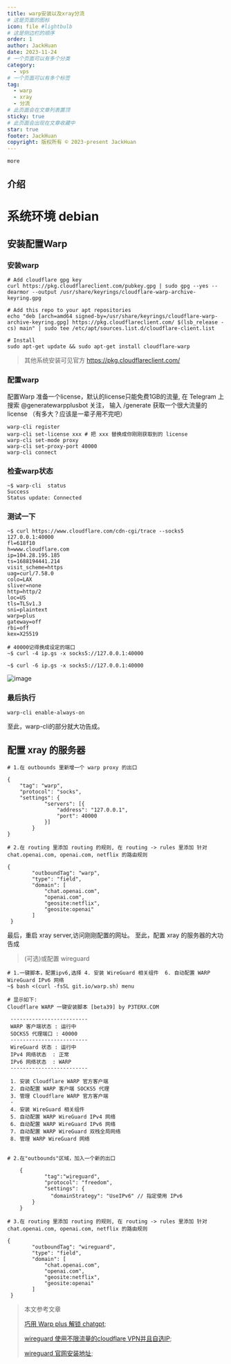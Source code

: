 ```yaml
---
title: warp安装以及xray分流
# 这是页面的图标
icon: file #lightbulb
# 这是侧边栏的顺序
order: 1
author: JackHuan
date: 2023-11-24
# 一个页面可以有多个分类
category:
  - vps
# 一个页面可以有多个标签
tag:
  - warp
  - xray
  - 分流
# 此页面会在文章列表置顶
sticky: true
# 此页面会出现在文章收藏中
star: true
footer: JackHuan
copyright: 版权所有 © 2023-present JackHuan
---
```


`more` 

<!-- more -->

## 介绍

# 系统环境 debian

## 安装配置Warp
### 安装warp
```
# Add cloudflare gpg key
curl https://pkg.cloudflareclient.com/pubkey.gpg | sudo gpg --yes --dearmor --output /usr/share/keyrings/cloudflare-warp-archive-keyring.gpg

# Add this repo to your apt repositories
echo "deb [arch=amd64 signed-by=/usr/share/keyrings/cloudflare-warp-archive-keyring.gpg] https://pkg.cloudflareclient.com/ $(lsb_release -cs) main" | sudo tee /etc/apt/sources.list.d/cloudflare-client.list

# Install
sudo apt-get update && sudo apt-get install cloudflare-warp
```
> 其他系统安装可见官方 https://pkg.cloudflareclient.com/

### 配置warp
配置Warp 准备一个license，默认的license只能免费1GB的流量, 在 Telegram 上搜索 @generatewarpplusbot 关注， 输入 /generate 获取一个很大流量的 license （有多大？应该是一辈子用不完吧）

```shell
warp-cli register
warp-cli set-license xxx # 把 xxx 替换成你刚刚获取到的 license
warp-cli set-mode proxy
warp-cli set-proxy-port 40000
warp-cli connect
```

### 检查warp状态
```
~$ warp-cli  status
Success
Status update: Connected
```

### 测试一下
```
~$ curl https://www.cloudflare.com/cdn-cgi/trace --socks5 127.0.0.1:40000
fl=618f10
h=www.cloudflare.com
ip=104.28.195.185
ts=1688194441.214
visit_scheme=https
uag=curl/7.58.0
colo=LAX
sliver=none
http=http/2
loc=US
tls=TLSv1.3
sni=plaintext
warp=plus
gateway=off
rbi=off
kex=X25519

# 40000记得换成设定的端口
~$ curl -4 ip.gs -x socks5://127.0.0.1:40000

~$ curl -6 ip.gs -x socks5://127.0.0.1:40000
```

![image](https://github.com/code-huan/warp_wireguard/assets/67494479/ad7c9a19-6fda-4a12-9bba-586f55e1284d)

### 最后执行
```
warp-cli enable-always-on
```
至此，warp-cli的部分就大功告成。

## 配置 xray 的服务器

```
# 1.在 outbounds 里新增一个 warp proxy 的出口

{
    "tag": "warp",
    "protocol": "socks",
    "settings": {
	        "servers": [{
	            "address": "127.0.0.1",
	            "port": 40000
	        }]
    	}
}

# 2.在 routing 里添加 routing 的规则, 在 routing -> rules 里添加 针对 chat.openai.com, openai.com, netflix 的路由规则

{
        "outboundTag": "warp",       
        "type": "field",
        "domain": [
	        "chat.openai.com", 
	        "openai.com",
	        "geosite:netflix",
	        "geosite:openai"
	    ]
 }
```
最后，重启 xray server,访问刚刚配置的网址。
至此，配置 xray 的服务器的大功告成



> (可选)或配置 wireguard
```
# 1.一键脚本，配置ipv6,选择 4. 安装 WireGuard 相关组件  6. 自动配置 WARP WireGuard IPv6 网络
~$ bash <(curl -fsSL git.io/warp.sh) menu

# 显示如下:
Cloudflare WARP 一键安装脚本 [beta39] by P3TERX.COM

 -------------------------
 WARP 客户端状态 : 运行中
 SOCKS5 代理端口 : 40000
 -------------------------
 WireGuard 状态 : 运行中
 IPv4 网络状态  : 正常
 IPv6 网络状态  : WARP
 -------------------------

 1. 安装 Cloudflare WARP 官方客户端
 2. 自动配置 WARP 客户端 SOCKS5 代理
 3. 管理 Cloudflare WARP 官方客户端
 -
 4. 安装 WireGuard 相关组件
 5. 自动配置 WARP WireGuard IPv4 网络
 6. 自动配置 WARP WireGuard IPv6 网络
 7. 自动配置 WARP WireGuard 双栈全局网络
 8. 管理 WARP WireGuard 网络


# 2.在"outbounds"区域，加入一个新的出口

    {
            "tag":"wireguard",
            "protocol": "freedom",
            "settings": {
              "domainStrategy": "UseIPv6" // 指定使用 IPv6
        }
    }

# 3.在 routing 里添加 routing 的规则, 在 routing -> rules 里添加 针对 chat.openai.com, openai.com, netflix 的路由规则

{
        "outboundTag": "wireguard",       
        "type": "field",
        "domain": [
	        "chat.openai.com", 
	        "openai.com",
	        "geosite:netflix",
	        "geosite:openai"
	    ]
 }
```





> 本文参考文章
> 
> [巧用 Warp plus 解锁 chatgpt](https://macgeeker.com/linux/warp/);
>
> [wireguard 使用不限流量的cloudflare VPN并且自选IP](https://duangks.com/archives/124/);
> 
> [wireguard 官网安装地址](https://www.wireguard.com/install/);


